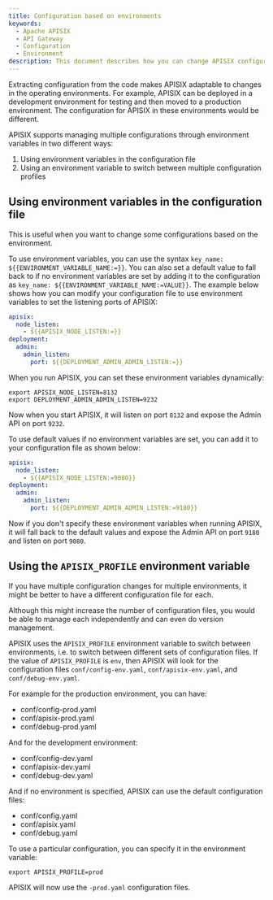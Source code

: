 ```yaml
---
title: Configuration based on environments
keywords:
  - Apache APISIX
  - API Gateway
  - Configuration
  - Environment
description: This document describes how you can change APISIX configuration based on environments.
---
```


<!--
#
# Licensed to the Apache Software Foundation (ASF) under one or more
# contributor license agreements.  See the NOTICE file distributed with
# this work for additional information regarding copyright ownership.
# The ASF licenses this file to You under the Apache License, Version 2.0
# (the "License"); you may not use this file except in compliance with
# the License.  You may obtain a copy of the License at
#
#     http://www.apache.org/licenses/LICENSE-2.0
#
# Unless required by applicable law or agreed to in writing, software
# distributed under the License is distributed on an "AS IS" BASIS,
# WITHOUT WARRANTIES OR CONDITIONS OF ANY KIND, either express or implied.
# See the License for the specific language governing permissions and
# limitations under the License.
#
-->

Extracting configuration from the code makes APISIX adaptable to changes in the operating environments. For example, APISIX can be deployed in a development environment for testing and then moved to a production environment. The configuration for APISIX in these environments would be different.

APISIX supports managing multiple configurations through environment variables in two different ways:

1. Using environment variables in the configuration file
2. Using an environment variable to switch between multiple configuration profiles

## Using environment variables in the configuration file

This is useful when you want to change some configurations based on the environment.

To use environment variables, you can use the syntax `key_name: ${{ENVIRONMENT_VARIABLE_NAME:=}}`. You can also set a default value to fall back to if no environment variables are set by adding it to the configuration as `key_name: ${{ENVIRONMENT_VARIABLE_NAME:=VALUE}}`. The example below shows how you can modify your configuration file to use environment variables to set the listening ports of APISIX:

```yaml title="config.yaml"
apisix:
  node_listen:
    - ${{APISIX_NODE_LISTEN:=}}
deployment:
  admin:
    admin_listen:
      port: ${{DEPLOYMENT_ADMIN_ADMIN_LISTEN:=}}
```

When you run APISIX, you can set these environment variables dynamically:

```shell
export APISIX_NODE_LISTEN=8132
export DEPLOYMENT_ADMIN_ADMIN_LISTEN=9232
```

Now when you start APISIX, it will listen on port `8132` and expose the Admin API on port `9232`.

To use default values if no environment variables are set, you can add it to your configuration file as shown below:

```yaml title="config.yaml"
apisix:
  node_listen:
    - ${{APISIX_NODE_LISTEN:=9080}}
deployment:
  admin:
    admin_listen:
      port: ${{DEPLOYMENT_ADMIN_ADMIN_LISTEN:=9180}}
```

Now if you don't specify these environment variables when running APISIX, it will fall back to the default values and expose the Admin API on port `9180` and listen on port `9080`.

## Using the `APISIX_PROFILE` environment variable

If you have multiple configuration changes for multiple environments, it might be better to have a different configuration file for each.

Although this might increase the number of configuration files, you would be able to manage each independently and can even do version management.

APISIX uses the `APISIX_PROFILE` environment variable to switch between environments, i.e. to switch between different sets of configuration files. If the value of `APISIX_PROFILE` is `env`, then APISIX will look for the configuration files `conf/config-env.yaml`, `conf/apisix-env.yaml`, and `conf/debug-env.yaml`.

For example for the production environment, you can have:

* conf/config-prod.yaml
* conf/apisix-prod.yaml
* conf/debug-prod.yaml

And for the development environment:

* conf/config-dev.yaml
* conf/apisix-dev.yaml
* conf/debug-dev.yaml

And if no environment is specified, APISIX can use the default configuration files:

* conf/config.yaml
* conf/apisix.yaml
* conf/debug.yaml

To use a particular configuration, you can specify it in the environment variable:

```shell
export APISIX_PROFILE=prod
```

APISIX will now use the `-prod.yaml` configuration files.
